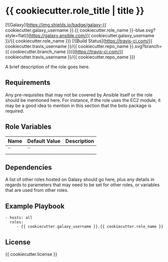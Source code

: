 {{ cookiecutter.role_title | title }}
=========
[![Galaxy](https://img.shields.io/badge/galaxy-{{ cookiecutter.galaxy_username }}.{{ cookiecutter.role_name }}-blue.svg?style=flat)](https://galaxy.ansible.com/{{ cookiecutter.galaxy_username }}/{{ cookiecutter.role_name }})
[![Build Status](https://travis-ci.com/{{ cookiecutter.travis_username }}/{{ cookiecutter.repo_name }}.svg?branch={{ cookiecutter.branch_name }})](https://travis-ci.com/{{ cookiecutter.travis_username }}/{{ cookiecutter.repo_name }})

A brief description of the role goes here.

Requirements
------------

Any pre-requisites that may not be covered by Ansible itself or the role should be mentioned here. For instance, if the role uses the EC2 module, it may be a good idea to mention in this section that the boto package is required.

Role Variables
--------------

| Name              | Default Value       | Description          |
|-------------------|---------------------|----------------------|
| `` | `` |  |


Dependencies
------------

A list of other roles hosted on Galaxy should go here, plus any details in regards to parameters that may need to be set for other roles, or variables that are used from other roles.

Example Playbook
----------------

    - hosts: all
      roles:
         - {{ cookiecutter.galaxy_username }}.{{ cookiecutter.role_name }}

License
-------

{{ cookiecutter.license }}
